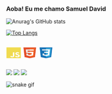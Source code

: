 ### Aoba! Eu me chamo Samuel David

![Anurag's GitHub stats](https://github-readme-stats.vercel.app/api?username=isanks&show_icons=true&theme=radical)

[![Top Langs](https://github-readme-stats.vercel.app/api/top-langs/?username=isanks&layout=compact)](https://github.com/anuraghazra/github-readme-stats)


<div style="display: inline_block"><br>
  <img align="center" alt="Sanks-Js" height="30" width="40" src="https://raw.githubusercontent.com/devicons/devicon/master/icons/javascript/javascript-plain.svg">
  <img align="center" alt="Sanks-HTML" height="30" width="40" src="https://raw.githubusercontent.com/devicons/devicon/master/icons/html5/html5-original.svg">
  <img align="center" alt="Sanks-CSS" height="30" width="40" src="https://raw.githubusercontent.com/devicons/devicon/master/icons/css3/css3-original.svg">
</div>
  
  ##
 
<div> 
  <a href="https://www.youtube.com/@isanks" target="_blank"><img src="https://img.shields.io/badge/YouTube-FF0000?style=for-the-badge&logo=youtube&logoColor=white" target="_blank"></a> 
  <a href = "mailto:contatosamuel.david@gmail.com"><img src="https://img.shields.io/badge/-Gmail-%23333?style=for-the-badge&logo=gmail&logoColor=white" target="_blank"></a>
  <a href="https://www.linkedin.com/in/samuel-david-6855a621a/" target="_blank"><img src="https://img.shields.io/badge/-LinkedIn-%230077B5?style=for-the-badge&logo=linkedin&logoColor=white" target="_blank"></a> 
  
  ![snake gif](https://github.com/isanks/isanks/blob/output/github-contribution-grid-snake.svg)
  
</div
